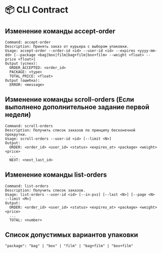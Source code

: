 # 📦 CLI Contract

## Изменение команды accept-order
```
Command: accept-order
Description: Принять заказ от курьера с выбором упаковки.
Usage: accept-order --order-id <id> --user-id <id> --expires <yyyy-mm-dd> [--package <bag|box|film|bag+film|box+film> --weight <float> --price <float>]
Output (успех):
  ORDER_ACCEPTED: <order_id>
  PACKAGE: <type>
  TOTAL_PRICE: <float>
Output (ошибка):
  ERROR: <message>
```

## Изменение команды scroll-orders (Если выполнено дополнительное задание первой недели)
```
Command: scroll-orders
Description: Получить список заказов по принципу бесконечной прокрутки.
Usage: scroll-orders --user-id <id> [--limit <N>]
Output:
  ORDER: <order_id> <user_id> <status> <expires_at> <package> <weight> <price>
  ...
  NEXT: <next_last_id>
```

## Изменение команды list-orders
```
Command: list-orders
Description: Получить список заказов.
Usage: list-orders --user-id <id> [--in-pvz] [--last <N>] [--page <N> --limit <M>]
Output:
  ORDER: <order_id> <user_id> <status> <expires_at> <package> <weight> <price>
  ...
  TOTAL: <number>
```

## Список допустимых вариантов упаковки
```
"package": "bag" | "box" | "film" | "bag+film" | "box+film"
```